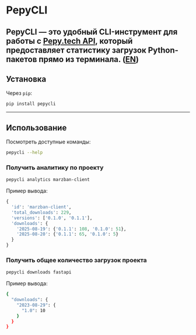 # PepyCLI

**PepyCLI** — это удобный CLI-инструмент для работы с [Pepy.tech API](https://pepy.tech/), который предоставляет статистику загрузок Python-пакетов прямо из терминала.
([EN](README_EN.md))
---

## Установка

Через `pip`:

```bash
pip install pepycli
```

---

## Использование

Посмотреть доступные команды:

```bash
pepycli --help
```

### Получить аналитику по проекту
```bash
pepycli analytics marzban-client
```

Пример вывода:
```python
{
  'id': 'marzban-client',
  'total_downloads': 229,
  'versions': ['0.1.0', '0.1.1'],
  'downloads': {
    '2025-08-19': {'0.1.1': 108, '0.1.0': 51},
    '2025-08-20': {'0.1.1': 65, '0.1.0': 5}
  }
}
```

### Получить общее количество загрузок проекта
```bash
pepycli downloads fastapi
```

Пример вывода:
```bash
{
  "downloads": {
    "2023-08-29": {
      "1.0": 10
    }
  }
}
```

